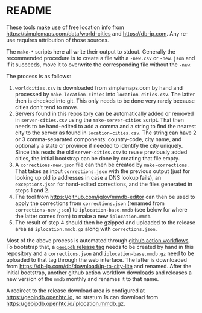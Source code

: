 # README

These tools make use of free location info from https://simplemaps.com/data/world-cities and https://db-ip.com.  Any re-use requires attribution of those sources.

The `make-*` scripts here all write their output to stdout.  Generally the recommended procedure is to create a file with a `-new.csv` or `-new.json` and if it succeeds, move it to overwrite the corresponding file without the `-new`.

The process is as follows:
1. `worldcities.csv` is downloaded from simplemaps.com by hand and processed by `make-location-cities` into `location-cities.csv`.  The latter then is checked into git.  This only needs to be done very rarely because cities don't tend to move.
2. Servers found in this repository can be automatically added or removed in `server-cities.csv` using the `make-server-cities` script.  That then needs to be hand-edited to add a comma and a string to find the nearest city to the server as found in `location-cities.csv`.  The string can have 2 or 3 comma-separated components: country-code, city name, and optionally a state or province if needed to identify the city uniquely.  Since this reads the old `server-cities.csv` to reuse previously added cities, the initial bootstrap can be done by creating that file empty.
3. A `corrections-new.json` file can then be created by `make-corrections`.  That takes as input `corrections.json` with the previous output (just for looking up old ip addresses in case a DNS lookup fails), an `exceptions.json` for hand-edited corrections, and the files generated in steps 1 and 2. 
4. The tool from https://github.com/iglov/mmdb-editor can then be used to apply the corrections from `corrections.json` (renamed from `corrections-new.json`) to `iplocation-base.mmdb` (see below for where the latter comes from) to make a new `iplocation.mmdb`.
5. The result of step 4 should then be gzipped and uploaded to the release area as `iplocation.mmdb.gz` along with `corrections.json`.

Most of the above process is automated through [github action workflows](https://github.com/cvmfs-contrib/config-repo/tree/master/.github/workflows).  To bootstrap that, a [`geoipdb` release tag](https://github.com/cvmfs-contrib/config-repo/releases/tag/geoipdb) needs to be created by hand in this repository and a `corrections.json` and `iplocation-base.mmdb.gz` need to be uploaded to that tag through the web interface.  The latter is downloaded from https://db-ip.com/db/download/ip-to-city-lite and renamed.  After the initial bootstrap, another github action workflow downloads and releases a new version of the `mmdb` monthly and renames it to that name.

A redirect to the release download area is configured at https://geoipdb.openhtc.io, so stratum 1s can download from https://geoipdb.openhtc.io/iplocation.mmdb.gz.
